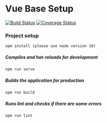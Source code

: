 # Vue Base Setup
[![Build Status](https://travis-ci.org/uzh/marugoto-frontend.svg?branch=master)](https://travis-ci.org/uzh/marugoto-frontend)
[![Coverage Status](https://coveralls.io/repos/github/uzh/marugoto-frontend/badge.svg)](https://coveralls.io/github/uzh/marugoto-frontend)

### Project setup
```
npm install (please use node version 10)
```

##### Compiles and hot-reloads for development
```
npm run serve
```

##### Builds the application for production
```
npm run build
```

##### Runs lint and checks if there are some errors
```
npm run lint
```
